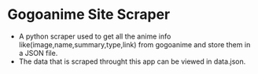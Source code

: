# Gogoanime Site Scraper

* A python scraper used to get all the anime info like(image,name,summary,type,link) from gogoanime and store them in a JSON file.
* The data that is scraped throught this app can be viewed in data.json.
